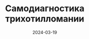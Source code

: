 ---
title: "Самодиагностика трихотилломании"
layout: category
category_name: "Самодиагностика"
date: 2024-03-19
permalink: /categories/self-diagnosis.html
image:
  url: "/assets/img/tom-allport-eoRxpc7GDbM-unsplash.jpg"
---